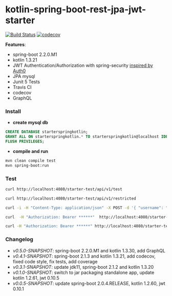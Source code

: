 # kotlin-spring-boot-rest-jpa-jwt-starter

[![Build Status](https://travis-ci.org/osahner/kotlin-spring-boot-rest-jpa-jwt-starter.svg?branch=master)](https://travis-ci.org/osahner/kotlin-spring-boot-rest-jpa-jwt-starter)
[![codecov](https://codecov.io/gh/osahner/kotlin-spring-boot-rest-jpa-jwt-starter/branch/GraphQL/graph/badge.svg)](https://codecov.io/gh/osahner/kotlin-spring-boot-rest-jpa-jwt-starter/branch/GraphQL)


**Features**:
* spring-boot 2.2.0.M1
* kotlin 1.3.21
* JWT Authentication/Authorization with spring-security [inspired by Auth0](https://auth0.com/blog/implementing-jwt-authentication-on-spring-boot/)
* JPA mysql
* Junit 5 Tests
* Travis CI
* codecov
* GraphQL

### Install

* **create mysql db**
```sql
CREATE DATABASE starterspringkotlin;
GRANT ALL ON starterspringkotlin.* TO starterspringkotlin@localhost IDENTIFIED BY 'starterspringkotlin';
FLUSH PRIVILEGES;
```

* **compile and run**
```sh
mvn clean compile test
mvn spring-boot:run
```

### Test
```sh
curl http://localhost:4080/starter-test/api/v1/test
```

```sh
curl http://localhost:4080/starter-test/api/v1/restricted
```

```sh
curl -i -H "Content-Type: application/json" -X POST -d '{ "username": "john.doe", "password": "test1234"}' http://localhost:4080/starter-test/login
```

```sh
curl  -H "Authorization: Bearer ******"  http://localhost:4080/starter-test/api/v1/restricted
```

```sh
curl -H "Authorization: Bearer ******" http://localhost:4080/starter-test/actuator/health
```

### Changelog
* _v0.5.0-SNAPSHOT_: spring-boot 2.2.0.M1 and kotlin 1.3.30, add GraphQL
* _v0.4.1-SNAPSHOT_: spring-boot 2.1.3 and kotlin 1.3.21, add codecov, fixed code style, fix tests, add coverage
* _v0.3.1-SNAPSHOT_: update jdk11, spring-boot 2.1.2 and kotlin 1.3.20
* _v0.1.0-SNAPSHOT_: switch to jar packaging standalone app, update kotlin 1.2.61, jwt 0.10.5
* _v0.0.5-SNAPSHOT_: update spring-boot 2.0.4.RELEASE, kotlin 1.2.60, jwt 0.10.1
